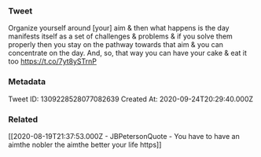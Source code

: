 ### Tweet
Organize yourself around [your] aim &amp; then what happens is the day manifests itself as a set of challenges &amp; problems &amp; if you solve them properly then you stay on the pathway towards that aim &amp; you can concentrate on the day. And, so, that way you can have your cake &amp; eat it too https://t.co/7yt8ySTrnP

### Metadata
Tweet ID: 1309228528077082639
Created At: 2020-09-24T20:29:40.000Z

### Related
[[2020-08-19T21:37:53.000Z - JBPetersonQuote - You have to have an aimthe nobler the aimthe better your life https]]

